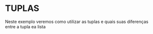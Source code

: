 # TUPLAS
Neste exemplo veremos como utilizar as tuplas e quais suas diferenças entre a tupla ea lista
